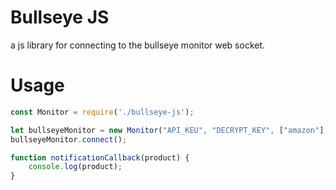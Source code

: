 # Bullseye JS
a js library for connecting to the bullseye monitor web socket.

# Usage
```js
const Monitor = require('./bullseye-js');

let bullseyeMonitor = new Monitor("API_KEU", "DECRYPT_KEY", ["amazon"], notificationCallback);
bullseyeMonitor.connect();

function notificationCallback(product) {
    console.log(product);
}
```
